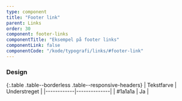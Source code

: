 ```yaml
---
type: component
title: "Footer link"
parent: Links
order: 30
component: footer-links
componentTitle: "Eksempel på footer links"
componentLink: false
componentCode: "/kode/typografi/links/#footer-link"
---
```


### Design

{:.table .table--borderless .table--responsive-headers}
| Tekstfarve | Understreget |
|------------|--------------|
| #1a1a1a    | Ja           |
